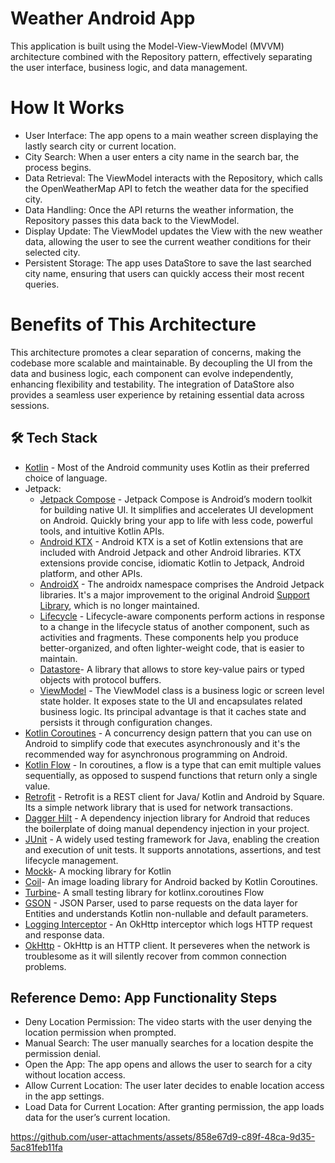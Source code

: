 # Weather Android App
This application is built using the Model-View-ViewModel (MVVM) architecture combined with the Repository pattern, effectively separating the user interface, business logic, and data management.

# How It Works
- User Interface: The app opens to a main weather screen displaying the lastly search city or current location.
- City Search: When a user enters a city name in the search bar, the process begins.
- Data Retrieval: The ViewModel interacts with the Repository, which calls the OpenWeatherMap API to fetch the weather data for the specified city.
- Data Handling: Once the API returns the weather information, the Repository passes this data back to the ViewModel.
- Display Update: The ViewModel updates the View with the new weather data, allowing the user to see the current weather conditions for their selected city.
- Persistent Storage: The app uses DataStore to save the last searched city name, ensuring that users can quickly access their most recent queries.

# Benefits of This Architecture
This architecture promotes a clear separation of concerns, making the codebase more scalable and maintainable. By decoupling the UI from the data and business logic, each component can evolve independently, enhancing flexibility and testability. The integration of DataStore also provides a seamless user experience by retaining essential data across sessions.

## 🛠 Tech Stack
- [Kotlin](https://developer.android.com/kotlin) - Most of the Android community uses Kotlin as their preferred choice of language.
- Jetpack:
    - [Jetpack Compose](https://developer.android.com/jetpack/compose) - Jetpack Compose is Android’s modern toolkit for building native UI. It simplifies and accelerates UI development on Android. Quickly bring your app to life with less code, powerful tools, and intuitive Kotlin APIs.
    - [Android KTX](https://developer.android.com/kotlin/ktx.html) - Android KTX is a set of Kotlin extensions that are included with Android Jetpack and other Android libraries. KTX extensions provide concise, idiomatic Kotlin to Jetpack, Android platform, and other APIs.
    - [AndroidX](https://developer.android.com/jetpack/androidx) - The androidx namespace comprises the Android Jetpack libraries. It's a major improvement to the original Android [Support Library](https://developer.android.com/topic/libraries/support-library/index), which is no longer maintained.
    - [Lifecycle](https://developer.android.com/topic/libraries/architecture/lifecycle) - Lifecycle-aware components perform actions in response to a change in the lifecycle status of another component, such as activities and fragments. These components help you produce better-organized, and often lighter-weight code, that is easier to maintain.
    - [Datastore](https://developer.android.com/jetpack/androidx/releases/datastore)- A library that allows to store key-value pairs or typed objects with protocol buffers.
    - [ViewModel](https://developer.android.com/topic/libraries/architecture/viewmodel) - The ViewModel class is a business logic or screen level state holder. It exposes state to the UI and encapsulates related business logic. Its principal advantage is that it caches state and persists it through configuration changes.
- [Kotlin Coroutines](https://developer.android.com/kotlin/coroutines) - A concurrency design pattern that you can use on Android to simplify code that executes asynchronously and it's the recommended way for asynchronous programming on Android.
- [Kotlin Flow](https://developer.android.com/kotlin/flow) - In coroutines, a flow is a type that can emit multiple values sequentially, as opposed to suspend functions that return only a single value.
- [Retrofit](https://square.github.io/retrofit) - Retrofit is a REST client for Java/ Kotlin and Android by Square. Its a simple network library that is used for network transactions.
- [Dagger Hilt](https://developer.android.com/training/dependency-injection/hilt-android) - A dependency injection library for Android that reduces the boilerplate of doing manual dependency injection in your project.
- [JUnit](https://developer.android.com/training/testing/local-tests) - A widely used testing framework for Java, enabling the creation and execution of unit tests. It supports annotations, assertions, and test lifecycle management.
- [Mockk](https://github.com/mockk/mockk)- A mocking library for Kotlin
- [Coil](https://coil-kt.github.io/coil/compose/)- An image loading library for Android backed by Kotlin Coroutines.
- [Turbine](https://github.com/cashapp/turbine)- A small testing library for kotlinx.coroutines Flow
- [GSON](https://github.com/google/gson) - JSON Parser, used to parse requests on the data layer for Entities and understands Kotlin non-nullable and default parameters.
- [Logging Interceptor](https://github.com/square/okhttp/blob/master/okhttp-logging-interceptor/README.md) - An OkHttp interceptor which logs HTTP request and response data.
- [OkHttp](https://github.com/square/okhttp) - OkHttp is an HTTP client. It perseveres when the network is troublesome as it will silently recover from common connection problems.

## Reference Demo: App Functionality Steps
- Deny Location Permission: The video starts with the user denying the location permission when prompted.
- Manual Search: The user manually searches for a location despite the permission denial. 
- Open the App: The app opens and allows the user to search for a city without location access. 
- Allow Current Location: The user later decides to enable location access in the app settings. 
- Load Data for Current Location: After granting permission, the app loads data for the user’s current location.

https://github.com/user-attachments/assets/858e67d9-c89f-48ca-9d35-5ac81feb11fa

